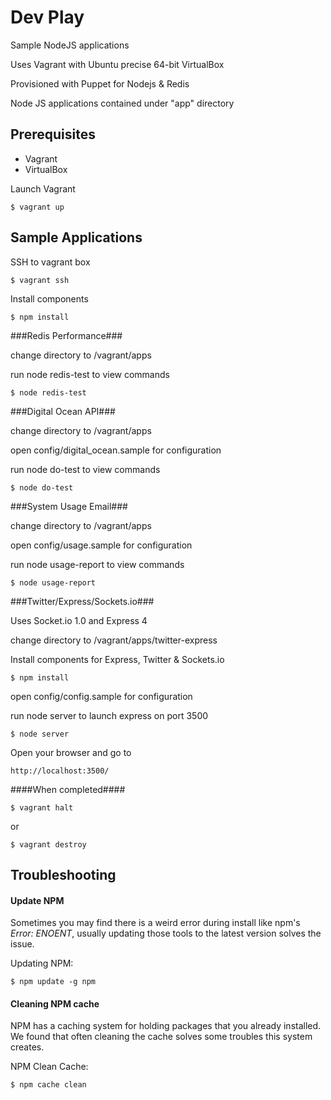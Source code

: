 # Dev Play

Sample NodeJS applications

Uses Vagrant with Ubuntu precise 64-bit VirtualBox 

Provisioned with Puppet for Nodejs & Redis

Node JS applications contained under "app" directory



## Prerequisites ##

* Vagrant
* VirtualBox


Launch Vagrant

```
$ vagrant up
```


## Sample Applications ##

SSH to vagrant box

```
$ vagrant ssh
```

Install components

```
$ npm install
```

###Redis Performance###


change directory to /vagrant/apps

run node redis-test to view commands

```
$ node redis-test
```

###Digital Ocean API###


change directory to /vagrant/apps

open config/digital_ocean.sample for configuration

run node do-test to view commands

```
$ node do-test
```

###System Usage Email###


change directory to /vagrant/apps

open config/usage.sample for configuration

run node usage-report to view commands

```
$ node usage-report
```


###Twitter/Express/Sockets.io###

Uses Socket.io 1.0 and Express 4

change directory to /vagrant/apps/twitter-express


Install components for Express, Twitter & Sockets.io

```
$ npm install
```



open config/config.sample for configuration

run node server to launch express on port 3500

```
$ node server
```

Open your browser and go to 
```
http://localhost:3500/
```

####When completed####




```
$ vagrant halt
```
or
```
$ vagrant destroy
```






## Troubleshooting ##


#### Update NPM
Sometimes you may find there is a weird error during install like npm's *Error: ENOENT*, usually updating those tools to the latest version solves the issue.

Updating NPM:
```
$ npm update -g npm
```


#### Cleaning NPM cache
NPM has a caching system for holding packages that you already installed.
We found that often cleaning the cache solves some troubles this system creates.

NPM Clean Cache:
```
$ npm cache clean
```
